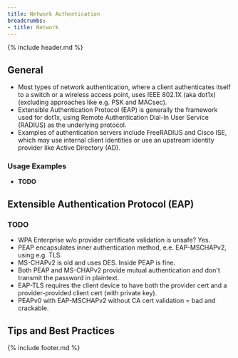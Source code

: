 ```yaml
---
title: Network Authentication
breadcrumbs:
- title: Network
---
```

{% include header.md %}

## General

- Most types of network authentication, where a client authenticates itself to a switch or a wireless access point, uses IEEE 802.1X (aka dot1x) (excluding approaches like e.g. PSK and MACsec).
- Extensible Authentication Protocol (EAP) is generally the framework used for dot1x, using Remote Authentication Dial-In User Service (RADIUS) as the underlying protocol.
- Examples of authentication servers include FreeRADIUS and Cisco ISE, which may use internal client identities or use an upstream identity provider like Active Directory (AD).

### Usage Examples

- **TODO**

## Extensible Authentication Protocol (EAP)

### TODO

- WPA Enterprise w/o provider certificate validation is unsafe? Yes.
- PEAP encapsulates inner authentication method, e.e. EAP-MSCHAPv2, using e.g. TLS.
- MS-CHAPv2 is old and uses DES. Inside PEAP is fine.
- Both PEAP and MS-CHAPv2 provide mutual authentication and don't transmit the password in plaintext.
- EAP-TLS requires the client device to have both the provider cert and a provider-provided client cert (with private key).
- PEAPv0 with EAP-MSCHAPv2 without CA cert validation = bad and crackable.

## Tips and Best Practices

{% include footer.md %}
